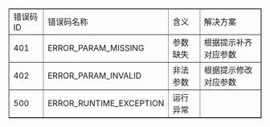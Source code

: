 <!---
 Tencent is pleased to support the open source community by making BK-BASE 蓝鲸基础平台 available. 

 Copyright (C) 2021 THL A29 Limited, a Tencent company.  All rights reserved. 

 BK-BASE 蓝鲸基础平台 is licensed under the MIT License.

 License for BK-BASE 蓝鲸基础平台:
 --------------------------------------------------------------------
 Permission is hereby granted, free of charge, to any person obtaining a copy of this software and associated
 documentation files (the "Software"), to deal in the Software without restriction, including without limitation
 the rights to use, copy, modify, merge, publish, distribute, sublicense, and/or sell copies of the Software,
 and to permit persons to whom the Software is furnished to do so, subject to the following conditions:

 The above copyright notice and this permission notice shall be included in all copies or substantial
 portions of the Software.
 
 THE SOFTWARE IS PROVIDED "AS IS", WITHOUT WARRANTY OF ANY KIND, EXPRESS OR IMPLIED, INCLUDING BUT NOT
 LIMITED TO THE WARRANTIES OF MERCHANTABILITY, FITNESS FOR A PARTICULAR PURPOSE AND NONINFRINGEMENT. IN
 NO EVENT SHALL THE AUTHORS OR COPYRIGHT HOLDERS BE LIABLE FOR ANY CLAIM, DAMAGES OR OTHER LIABILITY,
 WHETHER IN AN ACTION OF CONTRACT, TORT OR OTHERWISE, ARISING FROM, OUT OF OR IN CONNECTION WITH THE
 SOFTWARE OR THE USE OR OTHER DEALINGS IN THE SOFTWARE.
-->

<table border="1" width="200px">
    <tr>
        <td>错误码ID</td>
        <td>错误码名称</td>
        <td>含义</td>
        <td>解决方案</td>
    </tr>
    <tr>
        <td>401</td>
        <td>ERROR_PARAM_MISSING</td>
        <td>参数缺失</td>
        <td>根据提示补齐对应参数</td>
    </tr>
    <tr>
        <td>402</td>
        <td>ERROR_PARAM_INVALID</td>
        <td>非法参数</td>
        <td>根据提示修改对应参数</td>
    </tr>
    <tr>
        <td>500</td>
        <td>ERROR_RUNTIME_EXCEPTION</td>
        <td>运行异常</td>
        <td></td>
    </tr>
</table>
